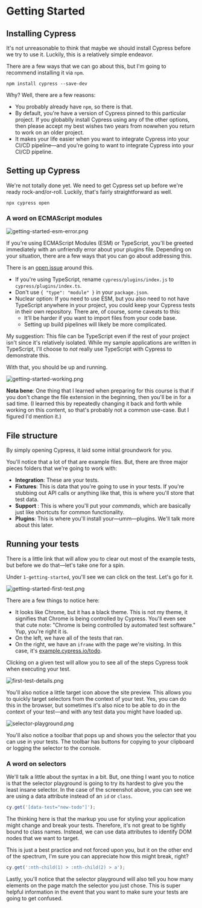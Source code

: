 # Getting Started

## Installing Cypress

It's not unreasonable to think that maybe we should install Cypress before we try to use it. Luckily, this is a relatively simple endeavor.

There are a few ways that we can go about this, but I'm going to recommend installing it via `npm`.

```
npm install cypress --save-dev
```

Why? Well, there are a few reasons:

- You probably already have `npm`, so there is that.
- By default, you're have a version of Cypress pinned to this particular project. If you globablly install Cypress using any of the other options, then please accept my best wishes two years from nowwhen you return to work on an older project.
- It makes your life easier when you want to integrate Cypress into your CI/CD pipeline—and you're going to want to integrate Cypress into your CI/CD pipeline.

## Setting up Cypress

We're not totally done yet. We need to get Cypress set up before we're ready rock-and/or-roll. Luckily, that's fairly straightforward as well.

```
npx cypress open
```

### A word on ECMAScript modules

![getting-started-esm-error.png](Attachments/getting-started-esm-error.png)

If you're using ECMAScript Modules (ESM) or TypeScript, you'll be greeted immediately with an unfriendly error about your plugins file. Depending on your situation, there are a few ways that you can go about addressing this.

There is an [open issue](https://github.com/cypress-io/cypress/issues/16467) around this.

- If you're using TypeScript, rename `cypress/plugins/index.js` to `cypress/plugins/index.ts`.
- Don't use `{ "type": "module" }` in your `package.json`.
- Nuclear option: If you need to use ESM, but you also need to not have TypeScript anywhere in your project, you could keep your Cypress tests in their own repository. There are, of course, some caveats to this:
  - It'll be harder if you want to import files from your code base.
  - Setting up build pipelines will likely be more complicated.

My suggestion: This file can be TypeScript even if the rest of your project isn't since it's relatively isolated. While my sample applications are written in TypeScript, I'll choose to _not_ really use TypeScript with Cypress to demonstrate this.

With that, you should be up and running.

![getting-started-working.png](Attachments/getting-started-working.png)

**Nota bene**: One thing that I learned when preparing for this course is that if you don't change the file extension in the beginning, then you'll be in for a sad time. (I learned this by repeatedly changing it back and forth while working on this content, so that's probably not a common use-case. But I figured I'd mention it.)

## File structure

By simply opening Cypress, it laid some initial groundwork for you.

You'll notice that a lot of that are example files. But, there are three major pieces folders that we're going to work with:

- **Integration**: These are your tests.
- **Fixtures**: This is data that you're going to use in your tests. If you're stubbing out API calls or anything like that, this is where you'll store that test data.
- **Support** : This is where you'll put your _commands_, which are basically just like shortcuts for common functionality.
- **Plugins**: This is where you'll install your—umm—plugins. We'll talk more about this later.

## Running your tests

There is a little link that will allow you to clear out most of the example tests, but before we do that—let's take one for a spin.

Under `1-getting-started`, you'll see we can click on the test. Let's go for it.

![getting-started-first-test.png](Attachments/getting-started-first-test.png)

There are a few things to notice here:

- It looks like Chrome, but it has a black theme. This is not my theme, it signifies that Chrome is being controlled by Cypress. You'll even see that cute note: "Chrome is being controlled by automated test software." Yup, you're right it is.
- On the left, we have all of the tests that ran.
- On the right, we have an `iframe` with the page we're visiting. In this case, it's [example.cypress.io/todo](https://example.cypress.io/todo).

Clicking on a given test will allow you to see all of the steps Cypress took when executing your test.

![first-test-details.png](Attachments/first-test-details.png)

You'll also notice a little target icon above the site preview. This allows you to quickly target selectors from the context of your test. Yes, you can do this in the browser, but sometimes it's also nice to be able to do in the context of your test—and with any test data you might have loaded up.

![selector-playground.png](Attachments/selector-playground.png)

You'll also notice a toolbar that pops up and shows you the selector that you can use in your tests. The toolbar has buttons for copying to your clipboard or logging the selector to the console.

### A word on selectors

We'll talk a little about the syntax in a bit. But, one thing I want you to notice is that the selector playground is going to try its hardest to give you the least insane selector. In the case of the screenshot above, you can see we are using a data attribute instead of an `id` or `class`.

```js
cy.get('[data-test="new-todo"]');
```

The thinking here is that the markup you use for styling your application might change and break your tests. Therefore, it's not great to be tightly bound to class names. Instead, we can use data attributes to identify DOM nodes that we want to target.

This is just a best practice and not forced upon you, but it on the other end of the spectrum, I'm sure you can appreciate how this might break, right?

```js
cy.get(':nth-child(1) > :nth-child(2) > a');
```

Lastly, you'll notice that the selector playground will also tell you how many elements on the page match the selector you just chose. This is super helpful information in the event that you want to make sure your tests are going to get confused.
